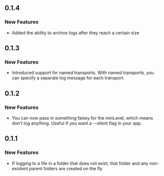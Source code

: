 ## 0.1.4

### New Features
* Added the ability to archive logs after they reach a certain size

## 0.1.3

### New Features
* Introduced support for named transports. With named transports, you can specify a separate log message for each transport.

## 0.1.2

### New Features
* You can now pass in something falsey for the minLevel, which means don't log anything. Useful if you want a --silent flag in your app.

## 0.1.1

### New Features
* If logging to a file in a folder that does not exist, that folder and any non-existent parent folders are created on the fly